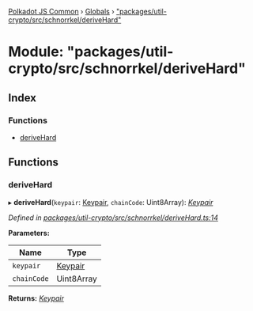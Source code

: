 [Polkadot JS Common](../README.md) › [Globals](../globals.md) › ["packages/util-crypto/src/schnorrkel/deriveHard"](_packages_util_crypto_src_schnorrkel_derivehard_.md)

# Module: "packages/util-crypto/src/schnorrkel/deriveHard"

## Index

### Functions

* [deriveHard](_packages_util_crypto_src_schnorrkel_derivehard_.md#derivehard)

## Functions

###  deriveHard

▸ **deriveHard**(`keypair`: [Keypair](../interfaces/_packages_util_crypto_src_types_.keypair.md), `chainCode`: Uint8Array): *[Keypair](../interfaces/_packages_util_crypto_src_types_.keypair.md)*

*Defined in [packages/util-crypto/src/schnorrkel/deriveHard.ts:14](https://github.com/polkadot-js/common/blob/64510af8/packages/util-crypto/src/schnorrkel/deriveHard.ts#L14)*

**Parameters:**

Name | Type |
------ | ------ |
`keypair` | [Keypair](../interfaces/_packages_util_crypto_src_types_.keypair.md) |
`chainCode` | Uint8Array |

**Returns:** *[Keypair](../interfaces/_packages_util_crypto_src_types_.keypair.md)*
